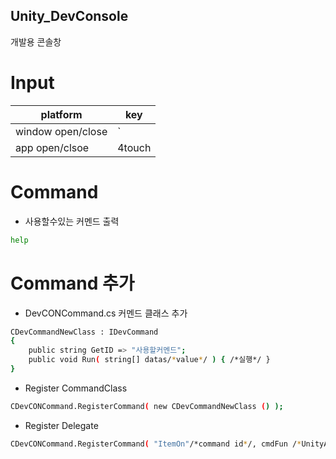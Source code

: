 ## Unity_DevConsole
개발용 콘솔창

# Input
| platform | key |
| ------ | ------ |
| window open/close | ` |
| app open/clsoe | 4touch |

# Command
- 사용할수있는 커멘드 출력
```sh
help
```

# Command 추가

- DevCONCommand.cs
커멘드 클래스 추가
```sh
CDevCommandNewClass : IDevCommand
{
    public string GetID => "사용할커멘드";
    public void Run( string[] datas/*value*/ ) { /*실행*/ }
}
```

- Register CommandClass
```sh
CDevCONCommand.RegisterCommand( new CDevCommandNewClass () );
```

- Register Delegate
```sh
CDevCONCommand.RegisterCommand( "ItemOn"/*command id*/, cmdFun /*UnityAction<string[]>*/ );
```
